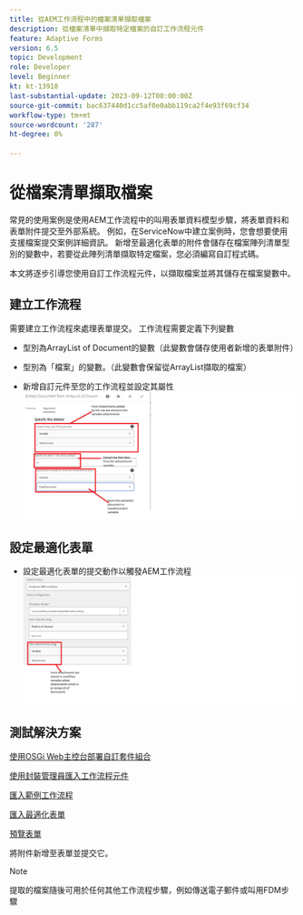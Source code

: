 ```yaml
---
title: 從AEM工作流程中的檔案清單擷取檔案
description: 從檔案清單中擷取特定檔案的自訂工作流程元件
feature: Adaptive Forms
version: 6.5
topic: Development
role: Developer
level: Beginner
kt: kt-13918
last-substantial-update: 2023-09-12T00:00:00Z
source-git-commit: bac637440d1cc5af0e0abb119ca2f4e93f69cf34
workflow-type: tm+mt
source-wordcount: '287'
ht-degree: 0%

---
```


# 從檔案清單擷取檔案

常見的使用案例是使用AEM工作流程中的叫用表單資料模型步驟，將表單資料和表單附件提交至外部系統。 例如，在ServiceNow中建立案例時，您會想要使用支援檔案提交案例詳細資訊。 新增至最適化表單的附件會儲存在檔案陣列清單型別的變數中，若要從此陣列清單擷取特定檔案，您必須編寫自訂程式碼。

本文將逐步引導您使用自訂工作流程元件，以擷取檔案並將其儲存在檔案變數中。

## 建立工作流程

需要建立工作流程來處理表單提交。 工作流程需要定義下列變數

* 型別為ArrayList of Document的變數（此變數會儲存使用者新增的表單附件）
* 型別為「檔案」的變數。（此變數會保留從ArrayList擷取的檔案）

* 新增自訂元件至您的工作流程並設定其屬性
  ![extract-item-workflow](assets/extract-document-array-list.png)

## 設定最適化表單

* 設定最適化表單的提交動作以觸發AEM工作流程
  ![submit-action](assets/store-attachments.png)

## 測試解決方案

[使用OSGi Web主控台部署自訂套件組合](assets/ExtractItemsFromArray.core-1.0.0-SNAPSHOT.jar)

[使用封裝管理員匯入工作流程元件](assets/Extract-item-from-documents-list.zip)

[匯入範例工作流程](assets/extract-item-sample-workflow.zip)

[匯入最適化表單](assets/test-attachment-extractions-adaptive-form.zip)

[預覽表單](http://localhost:4502/content/dam/formsanddocuments/testattachmentsextractions/jcr:content?wcmmode=disabled)

將附件新增至表單並提交它。

>[!NOTE]
>
>提取的檔案隨後可用於任何其他工作流程步驟，例如傳送電子郵件或叫用FDM步驟




